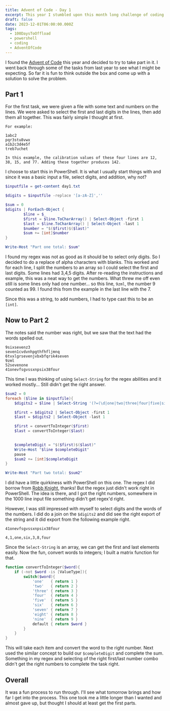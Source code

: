 ```yaml
---
title: Advent of Code - Day 1
excerpt: This year I stumbled upon this month long challenge of coding. Here is what I have been able to do.
draft: false
date: 2023-12-01T06:00:00.000Z
tags:
  - 100DaysToOffload
  - powershell
  - coding
  - AdventOfCode
---
```


I found the [Advent of Code](https://adventofcode.com/) this year and decided to try to take part in it. I went back through some of the tasks from last year to see what I might be expecting. So far it is fun to think outside the box and come up with a solution to solve the problem.

## Part 1

For the first task, we were given a file with some text and numbers on the lines. We were asked to select the first and last digits in the lines, then add them all together. This was fairly simple I thought at first.

```text
For example:

1abc2
pqr3stu8vwx
a1b2c3d4e5f
treb7uchet

In this example, the calibration values of these four lines are 12, 38, 15, and 77. Adding these together produces 142.
```

I choose to start this in PowerShell. It is what I usually start things with and since it was a basic input a file, select digits, and addition, why not?

```powershell
$inputfile = get-content day1.txt

$digits = $inputfile -replace '[a-zA-Z]',''

$sum = 0 
$digits | ForEach-Object {
        $line = $_
        $first = $line.ToCharArray() | Select-Object -first 1
        $last = $line.ToCharArray() | Select-Object -last 1
        $number = "$($first)$($last)"
        $sum += [int]$number
}

Write-Host "Part one total: $sum"
```

I found my regex was not as good as it should be to select only digits. So I decided to do a replace of alpha characters with blanks. This worked and for each line, I split the numbers to an array so I could select the first and last digits. Some lines had 3,4,5 digits. After re-reading the instructions and example, this was a neat way to get the numbers. What threw me off even still is some lines only had one number... so this line, `9zml`, the number 9 counted as 99. I found this from the example in the last line with the 7.

Since this was a string, to add numbers, I had to type cast this to be an `[int]`.

## Now to Part 2

The notes said the number was right, but we saw that the text had the words spelled out.

```text
9sixsevenz3
seven1cvdvnhpgthfhfljmnq
6tvxlgrsevenjvbxbfqrsk4seven
9zml
52sevenone
41onevfsgvssxnpsix38four
```

This time I was thinking of using `Select-String` for the regex abilities and it worked mostly... Still didn't get the right answer.

```powershell
$sum2 = 0
foreach ($line in $inputfile){
    $digits2 = $line | Select-String '(?=(\d|one|two|three|four|five|six|seven|eight|nine))' -AllMatches | ForEach-Object { $_.Matches } | % { $_.Value }

    $first = $digits2 | Select-Object -first 1
    $last = $digits2 | Select-Object -last 1

    $first = convertToInteger($first)
    $last = convertToInteger($last)

    
    $completeDigit = "$($first)$($last)"
    Write-Host "$line $completeDigit"
    pause
    $sum2 += [int]$completeDigit
}

Write-Host "Part two total: $sum2"
```

I did have a little quirkiness with PowerShell on this one. The regex I did borrow from [Robb Knight](https://rknight.me/advent-of-code-2023-day-one/), thanks! But the regex just didn't work right in PowerShell. The idea is there, and I got the right numbers, somewhere in the 1000 line input file something didn't get regex'd right.

However, I was still impressed with myself to select digits and the words of the numbers. I did do a join on the `$digits2` and did see the right export of the string and it did export from the following example right.

```text
41onevfsgvssxnpsix38four

4,1,one,six,3,8,four
```

Since the `Select-String` is an array, we can get the first and last elements easily. Now the fun, convert words to integers; I built a matrix function for that.

```powershell
function convertToInteger($word){
    if (-not $word -is [ValueType]){
        switch($word){
            'one'   { return 1 } 
            'two'   { return 2 } 
            'three' { return 3 } 
            'four'  { return 4 } 
            'five'  { return 5 } 
            'six'   { return 6 } 
            'seven' { return 7 } 
            'eight' { return 8 } 
            'nine'  { return 9 } 
            default { return $word }
        }
    }
}
```

This will take each item and convert the word to the right number. Next used the similar concept to build our `$completeDigit` and complete the sum. Something in my regex and selecting of the right first/last number combo didn't get the right numbers to complete the task right.

## Overall

It was a fun process to run through. I'll see what tomorrow brings and how far I get into the process. This one took me a little longer than I wanted and almost gave up, but thought I should at least get the first parts.
